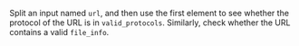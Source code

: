 Split an input named `url`, and then use the first element to see whether the protocol of the URL is in `valid_protocols`. Similarly, check whether the URL contains a valid `file_info`.
